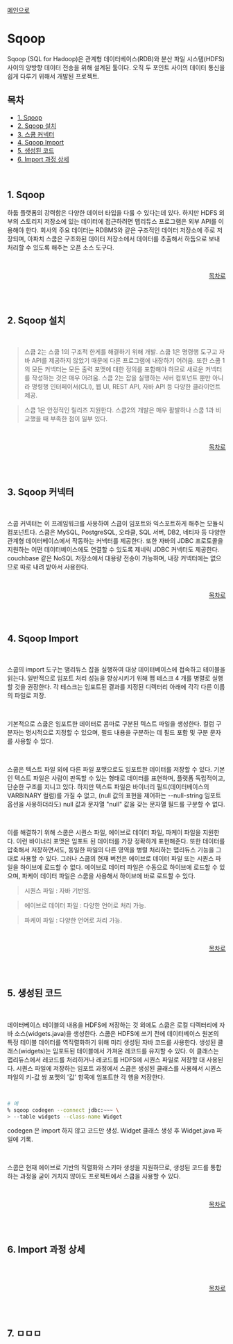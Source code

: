 <a href="https://github.com/och5351/cluster#readme">메인으로</a>

# Sqoop

Sqoop (SQL for Hadoop)은 관계형 데이터베이스(RDB)와 분산 파일 시스템(HDFS) 사이의 양방향 데이터 전송을 위해 설계된 툴이다. 오직 두 포인트 사이의 데이터 통신을 쉽게 다루기 위해서 개발된 프로젝트.

<a id="home1"></a>

## 목차

- [1. Sqoop](#1)
- [2. Sqoop 설치](#2)
- [3. 스쿱 커넥터](#3)
- [4. Sqoop Import](#4)
- [5. 생성된 코드](#5)
- [6. Import 과정 상세](#6)

<br>

<a id="1"></a>

## 1. Sqoop

하둡 플랫폼의 강력함은 다양한 데이터 타입을 다룰 수 있다는데 있다. 하지만 HDFS 외부의 스토리지 저장소에 있는 데이터에 접근하려면 맵리듀스 프로그램은 외부 API를 이용해야 한다. 회사의 주요 데이터는 RDBMS와 같은 구조적인 데이터 저장소에 주로 저장되며, 아파치 스쿱은 구조화된 데이터 저장소에서 데이터를 추출해서 하둡으로 보내 처리할 수 있도록 해주는 오픈 소스 도구다.

<br>

<div align="right">

[목차로](#home1)

</div><br><br>
<a id="2"></a>

## 2. Sqoop 설치

<br>

> 스쿱 2는 스쿱 1의 구조적 한게를 해결하기 위해 개발. 스쿱 1은 명령행 도구고 자바 API를 제공하지 않았기 때문에 다른 프로그램에 내장하기 어려움. 또한 스쿱 1의 모든 커넥터는 모든 출력 포맷에 대한 정의를 포함해야 하므로 새로운 커넥터를 작성하는 것은 매우 어려움. 스쿱 2는 잡을 실행하는 서버 컴포넌트 뿐만 아니라 명령행 인터페이서(CLI), 웹 UI, REST API, 자바 API 등 다양한 클라이언트 제공.

> 스쿱 1은 안정적인 릴리즈 지원한다. 스쿱2의 개발은 매우 활발하나 스쿱 1과 비교했을 때 부족한 점이 일부 있다.

<br>

<div align="right">

[목차로](#home1)

</div><br><br>
<a id="3"></a>

## 3. Sqoop 커넥터

<br>

스쿱 커넥터는 이 프레임워크를 사용하여 스쿱이 임포트와 익스포트하게 해주는 모듈식 컴포넌트다. 스쿱은 MySQL, PostgreSQL, 오라클, SQL 서버, DB2, 네티자 등 다양한 관계형 데이터베이스에서 작동하는 커넥터를 제공한다. 또한 자바의 JDBC 프로토콜을 지원하는 어떤 데이터베이스에도 연결할 수 있도록 제네릭 JDBC 커넥터도 제공한다. couchbase 같은 NoSQL 저장소에서 대용량 전송이 가능하며, 내장 커넥터에는 없으므로 따로 내려 받아서 사용한다.

<br>

<div align="right">

[목차로](#home1)

</div><br><br>
<a id="4"></a>

## 4. Sqoop Import

<br>

스쿱의 import 도구는 맴리듀스 잡을 실행하여 대상 데이터베이스에 접속하고 테이블을 읽는다. 일반적으로 임포트 처리 성능을 향상시키기 위해 맴 테스크 4 개를 병렬로 실행할 것을 권장한다. 각 테스크는 임포트된 결과를 지정된 디렉터리 아래에 각각 다른 이름의 파일로 저장.

<br>

기본적으로 스쿱은 임포트한 데이터로 콤마로 구분된 텍스트 파일을 생성한다. 컬럼 구분자는 명시적으로 지정할 수 있으며, 필드 내용을 구분하는 데 필드 포함 및 구분 문자를 사용할 수 있다.

<br>

스쿱은 텍스트 파일 외에 다른 파일 포맷으로도 임포트한 데이터를 저장할 수 있다. 기본인 텍스트 파일은 사람이 판독할 수 있는 형태로 데이터를 표현하며, 플랫폼 독립적이고, 단순한 구조를 지니고 있다. 하지만 텍스트 파일은 바이너리 필드(데이터베이스의 VARBINARY 컬럼)를 가질 수 없고, (null 값의 표현을 제어하는 --null-string 임포트 옵션을 사용하더라도) null 값과 문자열 "null" 값을 갖는 문자열 필드를 구분할 수 없다.

<br>

이를 해결하기 위해 스쿱은 시퀀스 파일, 에이브로 데이터 파일, 파케이 파일을 지원한다. 이런 바이너리 포맷은 임포트 된 데이터를 가장 정확하게 표현해준다. 또한 데이터를 압축해서 저장하면서도, 동일한 파일의 다른 영역을 병렬 처리하는 맵리듀스 기능을 그대로 사용할 수 있다. 그러나 스쿱의 현재 버전은 에이브로 데이터 파일 또는 시퀀스 파일을 하이브에 로드할 수 없다. 에이브로 데이터 파일은 수동으로 하이브에 로드할 수 있으며, 파케이 데이터 파일은 스쿱을 사용해서 하이브에 바로 로드할 수 있다.

> 시퀀스 파일 : 자바 기반임.

> 에이브로 데이터 파일 : 다양한 언어로 처리 가능.

> 파케이 파일 : 다양한 언어로 처리 가능.

<br>
<div align="right">

[목차로](#home1)

</div><br><br>
<a id="5"></a>

## 5. 생성된 코드

<br>

데이터베이스 테이블의 내용을 HDFS에 저장하는 것 외에도 스쿱은 로컬 디렉터리에 자바 소스(widgets.java)을 생성한다. 스쿱은 HDFS에 쓰기 전에 데이터베이스 원본의 특정 테이블 데이터를 역직렬화하기 위해 미리 생성된 자바 코드를 사용한다.
생성된 클래스(widgets)는 임포트된 테이블에서 가져온 레코드를 유지할 수 있다. 이 클래스는 맵리듀스에서 레코드를 처리하거나 레코드를 HDFS에 시퀀스 파일로 저장할 대 사용된다. 시퀀스 파일에 저장하는 임포트 과정에서 스쿱은 생성된 클래스를 사용해서 시퀀스 파일의 키-값 쌍 포맷의 '값' 항목에 임포트한 각 행을 저장한다.

<br>

```bash
# 예
% sqoop codegen --connect jdbc:~~~ \
> --table widgets --class-name Widget
```

codegen 은 import 하지 않고 코드만 생성.
Widget 클래스 생성 후 Widget.java 파일에 기록.

<br>

스쿱은 현재 에이브로 기반의 직렬화와 스키마 생성을 지원하므로, 생성된 코드를 통합하는 과정을 굳이 거치지 않아도 프로젝트에서 스쿱을 사용할 수 있다.

<br>
<div align="right">

[목차로](#home1)

</div><br><br>
<a id="6"></a>

## 6. Import 과정 상세

<br>

<br>
<div align="right">

[목차로](#home1)

</div><br><br>
<a id="7"></a>

## 7. ㅁㅁㅁ
